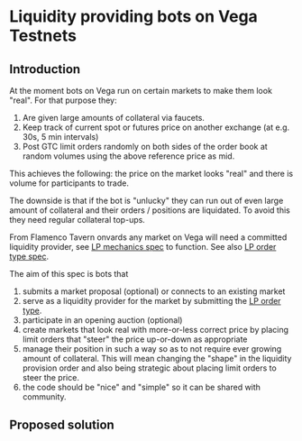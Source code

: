 # Liquidity providing bots on Vega Testnets

## Introduction

At the moment bots on Vega run on certain markets to make them look "real". 
For that purpose they:
1. Are given large amounts of collateral via faucets.
1. Keep track of current spot or futures price on another exchange (at e.g. 30s, 5 min intervals)
1. Post GTC limit orders randomly on both sides of the order book at random volumes using the above reference price as mid.

This achieves the following: the price on the market looks "real" and there is volume for participants to trade. 

The downside is that if the bot is "unlucky" they can run out of even large amount of collateral and their orders / positions are liquidated. To avoid this they need regular collateral top-ups.  

From Flamenco Tavern onvards any market on Vega will need a committed liquidity provider, see [LP mechanics spec](../specs/0044-lp-mechanics.md) to function. See also [LP order type spec](../specs/0038-liquidity-provision-order-type.md). 

The aim of this spec is bots that
1. submits a market proposal (optional) or connects to an existing market
1. serve as a liquidity provider for the market by submitting the [LP order type](../specs/0038-liquidity-provision-order-type.md).
1. participate in an opening auction (optional)
1. create markets that look real with more-or-less correct price by placing limit orders that "steer" the price up-or-down as appropriate
1. manage their position in such a way so as to not require ever growing amount of collateral. This will mean changing the "shape" in the liquidity provision order and also being strategic about placing limit orders to steer the price.
1. the code should be "nice" and "simple" so it can be shared with community.

## Proposed solution

